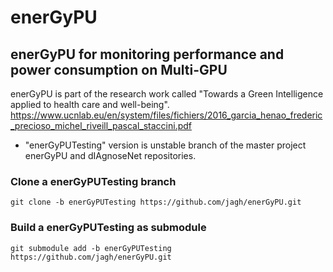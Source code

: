 # enerGyPU
enerGyPU for monitoring performance and power consumption on Multi-GPU
----------------------------------------------------------------------------------------

enerGyPU is part of the research work called "Towards a Green Intelligence applied to health care and well-being".
https://www.ucnlab.eu/en/system/files/fichiers/2016_garcia_henao_frederic_precioso_michel_riveill_pascal_staccini.pdf

* "enerGyPUTesting" version is unstable branch of the master project enerGyPU and dIAgnoseNet repositories.

### Clone a enerGyPUTesting branch

```git clone -b enerGyPUTesting https://github.com/jagh/enerGyPU.git```

### Build a enerGyPUTesting as submodule

```git submodule add -b enerGyPUTesting https://github.com/jagh/enerGyPU.git```
